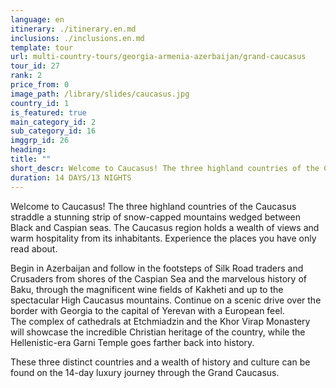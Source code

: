 ```yaml
---
language: en
itinerary: ./itinerary.en.md
inclusions: ./inclusions.en.md
template: tour
url: multi-country-tours/georgia-armenia-azerbaijan/grand-caucasus
tour_id: 27
rank: 2
price_from: 0
image_path: /library/slides/caucasus.jpg
country_id: 1
is_featured: true
main_category_id: 2
sub_category_id: 16
imggrp_id: 26
heading: 
title: ""
short_descr: Welcome to Caucasus! The three highland countries of the Caucasus straddle a stunning strip of snow-capped mountains wedged between Black and Caspian seas. The Caucasus region holds a wealth of views
duration: 14 DAYS/13 NIGHTS
---
```

Welcome to Caucasus! The three highland countries of the Caucasus straddle a stunning
strip of snow\-capped mountains wedged between Black and Caspian seas. The Caucasus
region holds a wealth of views and warm hospitality from its inhabitants. Experience
the places you have only read about.

Begin in Azerbaijan and follow in the footsteps of Silk Road traders and Crusaders
from shores of the Caspian Sea and the marvelous history of Baku, through the magnificent
wine fields of Kakheti and up to the spectacular High Caucasus mountains. Continue
on a scenic drive over the border with Georgia to the capital of Yerevan with a
European feel. The complex of cathedrals at Etchmiadzin and the Khor Virap Monastery
will showcase the incredible Christian heritage of the country, while the Hellenistic\-era
Garni Temple goes farther back into history.

These three distinct countries and a wealth of history and culture can be found on
the 14\-day luxury journey through the Grand Caucasus.